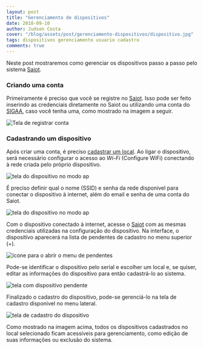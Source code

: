 ```yaml
---
layout: post
title: "Gerenciamento de dispositivos"
date: 2018-09-10
author: Judson Costa
cover: "/blog/assets/post/gerenciamento-dispositivos/dispositivo.jpg"
tags: dispositivos gerenciamento usuario cadastro
comments: true
---
```


Neste post mostraremos como gerenciar os dispositivos passo a passo pelo sistema [Saiot](https://saiot.ect.ufrn.br).

### Criando uma conta

Primeiramente é preciso que você se registre no [Saiot](https://saiot.ect.ufrn.br). Isso pode ser feito inserindo as credenciais diretamente no Saiot ou utilizando uma conta do [SIGAA](https://sigaa.ufrn.br), caso você tenha uma, como mostrado na imagem a seguir.

![Tela de registrar conta]({{site.baseurl}}/assets/post/gerenciamento-dispositivos/registro.png)

### Cadastrando um dispositivo

Após criar uma conta, é preciso [cadastrar um local]({{site.baseurl}}/2018/09/10/gerenciamento-locais). Ao ligar o dispositivo, será necessário configurar o acesso ao _Wi-Fi_ (Configure WiFi) conectando à rede criada pelo próprio dispositivo.

![tela do dispositivo no modo ap]({{site.baseurl}}/assets/post/gerenciamento-dispositivos/modoap.png)

É preciso definir qual o nome (SSID) e senha da rede disponível para conectar o dispositivo à internet, além do email e senha de uma conta do Saiot.

![tela do dispositivo no modo ap]({{site.baseurl}}/assets/post/gerenciamento-dispositivos/wifimanager.png)

Com o dispositivo conectado à internet, acesse o [Saiot](https://saiot.ect.ufrn.br) com as mesmas credenciais utilizadas na configuração do dispositivo. Na interface, o dispositivo aparecerá na lista de pendentes de cadastro no menu superior (+).

![ícone para o abrir o menu de pendentes]({{site.baseurl}}/assets/post/gerenciamento-dispositivos/pendente.png)

Pode-se identificar o dispositivo pelo serial e escolher um local e, se quiser, editar as informações do dispositivo para então cadastrá-lo ao sistema.

![tela com dispositivo pendente]({{site.baseurl}}/assets/post/gerenciamento-dispositivos/listapendente.png)

Finalizado o cadastro do dispositivo, pode-se gerenciá-lo na tela de cadastro disponível no menu lateral.

![tela de cadastro do dispositivo]({{site.baseurl}}/assets/post/gerenciamento-dispositivos/cadastro.png)

Como mostrado na imagem acima, todos os dispositivos cadastrados no local selecionado ficam acessíveis para gerenciamento, como edição de suas informações ou exclusão do sistema.
